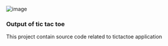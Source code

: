 ![image](https://github.com/charumathi-N/TicTacToe/assets/62592988/8beb2860-82ea-45f6-8cbc-d86c508d4ad0)

### Output of tic tac toe
This project contain source code related to tictactoe application
